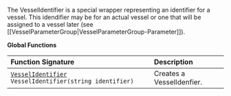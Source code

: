 The VesselIdentifier is a special wrapper representing an identifier for a vessel.  This idendifier may be for an actual vessel or one that will be assigned to a vessel later (see [[VesselParameterGroup|VesselParameterGroup-Parameter]]).

**Global Functions**

| Function Signature| Description |
| :--- | :--- |
| [`VesselIdentifier`](VesselIdentifier-Type) `VesselIdentifier(string identifier)` | Creates a VesselIdenfier. |
